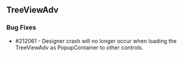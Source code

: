 ## TreeViewAdv

### Bug Fixes

* \#212061 - Designer crash will no longer occur when loading the TreeViewAdv as PopupContainer to other controls.